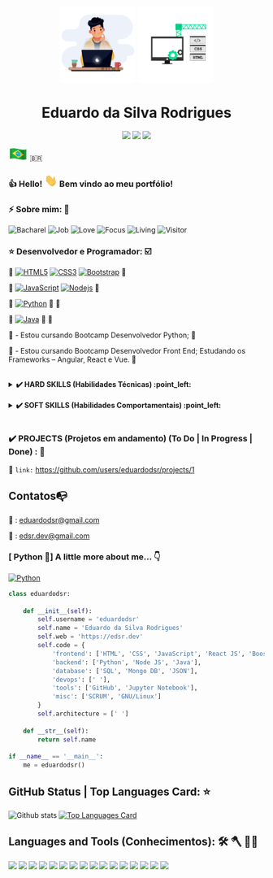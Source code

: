 <p align="center">
  <img src=https://github.com/eduardodsr/eduardodsr/blob/master/dev2.gif?raw=true" alt="dev2" width="150px" />
  <img src=https://github.com/eduardodsr/eduardodsr/blob/master/dev.gif?raw=true" alt="dev" width="150px" />
  
</p>
<h1 align="center"> Eduardo da Silva Rodrigues </h1>

<p align="center">     
  <a href="https://github.com/eduardodsr" alt="github.com/eduardodsr" target="_blank"><img src="https://img.shields.io/badge/-github.com/eduardodsr-0e2c54?style=flat-square&logo=chrome&logoColor=black" /></a>
  <a href="https://www.edsr.dev" alt="edsr.dev" target="_blank"><img src="https://img.shields.io/badge/-edsr.dev-0e2c54?style=flat-square&logo=chrome&logoColor=white" /></a>
  <a href="mailto:edsr.dev@gmail.com" alt="Email" target="_blank"><img src="https://img.shields.io/badge/-Email-B23121?style=flat-square&logo=gmail&logoColor=white" /></a>   
  </p>

<img style="margin: 0 auto" src="https://github.com/eduardodsr/eduardodsr/blob/master/brazil.gif" height="25"> :brazil:

### :thumbsup: Hello! <img style="margin: 0 auto" src="https://github.com/ABSphreak/ABSphreak/blob/master/gifs/Hi.gif" height="25"> Bem vindo ao meu portfólio!

### ⚡ Sobre mim: :open_book:

![Bacharel](https://img.shields.io/badge/Bacharel-Sistemas_de_Informação-brightgreen)
![Job](https://img.shields.io/badge/Job-Analista_de_Sistemas-brightgreen)
![Love](https://img.shields.io/badge/Love-Development-brightgreen)
![Focus](https://img.shields.io/badge/Focus-Front_End%20%7C%20Back_End%20%7C%20FullStacker-brightgreen)
![Living](https://img.shields.io/badge/Living-Rio%20de%20Janeiro-3c9)
![Visitor](https://visitor-badge.glitch.me/badge?page_id=eduardodsr.eduardodsr)
<!--[GitHub followers](https://img.shields.io/github/followers/eduardodsr?label=Follow&style=social)-->

### :star: Desenvolvedor e Programador: :ballot_box_with_check: 

:bow_and_arrow: [![HTML5](https://img.shields.io/badge/-HTML5-E34F26?style=flat&logo=html5&logoColor=white&link=https://github.com/)](https://github.com/eduardodsr) 
[![CSS3](https://img.shields.io/badge/-CSS3-1572B6?style=flat&logo=css3&link=https://github.com/eduardodsr)](https://github.com/eduardodsr) [![Bootstrap](https://img.shields.io/badge/-Bootstrap-563D7C?style=flat&logo=bootstrap&link=https://github.com/eduardodsr)](https://github.com/eduardodsr) :dart: 

:bow_and_arrow: [![JavaScript](https://img.shields.io/badge/-JavaScript-black?style=flat&logo=javascript&link=https://github.com/eduardodsr)](https://github.com/eduardodsr) [![Nodejs](https://img.shields.io/badge/-Nodejs-black?style=flat&logo=Node.js&link=https://github.com/eduardodsr)](https://github.com/eduardodsr)  :dart: 

:bow_and_arrow: [![Python](https://img.shields.io/badge/-Python-black?style=flat&logo=python&link=https://github.com/eduardodsr)](https://github.com/eduardodsr) :bow_and_arrow: :dart: 

:bow_and_arrow: [![Java](https://img.shields.io/badge/Java-orange?style=flat&logo=java&logoColor=white&link=https://github.com/eduardodsr)](https://github.com/eduardodsr) :bow_and_arrow: :dart:

:bow_and_arrow: - Estou cursando Bootcamp Desenvolvedor Python; :dart:

:bow_and_arrow: - Estou cursando Bootcamp Desenvolvedor Front End; Estudando os Frameworks – Angular, React e Vue.  :dart:

<br>

<details class="HARD_SKILLS">
<summary><strong> ✔️ HARD SKILLS (Habilidades Técnicas) :point_left: </strong></summary>

### HARD SKILLS (Habilidades Técnicas):  💬

-	Linux; Windows 7/8/10 e Server; 

-	Microsoft Office (Office 365); Outlook; Libre Office;

-	Redes e Infraestrutura de TI; CISCO CCNA e ITE;

-	ITIL e Cobit; Gestão de Projetos; Virtualização; 

-	Banco de Dados - SQL Server;

-	Desenvolvedor Front End (HTML, CSS e JavaScript). 

-	Estudando a linguagem de programação Python; 

-	Estudando os Frameworks – Angular, React e Vue;

- Montagem e Manutenção de Computadores;

- Controle de Versão (GitHub); Ágil (Scrum).

</details>

<br>

<details class="SOFT_SKILLS">  
<summary><strong> ✔️ SOFT SKILLS (Habilidades Comportamentais) :point_left: </strong></summary>

### SOFT SKILLS (Habilidades Comportamentais):  💬

-	Liderança; Comunicação; Trabalho em equipe; 

-	Proatividade; Planejamento Estratégico;

-	Ética; Organização; Otimização de Processos;

-	Comprometimento; Autoconfiança; Empatia;

-	Criatividade; Inovação; Negociação de conflitos.

</details>

<br>

### ✔️ PROJECTS (Projetos em andamento) (To Do | In Progress | Done) : :dart:

:bookmark_tabs:  ``` link: ```  https://github.com/users/eduardodsr/projects/1


## Contatos:mailbox_with_no_mail:

:email: : eduardodsr@gmail.com

:email: : edsr.dev@gmail.com


###  [ Python 🐍] A little more about me...  👇

[![Python](https://img.shields.io/badge/-Python-black?style=flat&logo=python&link=https://github.com/eduardodsr)](https://github.com/eduardodsr)

```python
class eduardodsr:

    def __init__(self):
        self.username = 'eduardodsr'
        self.name = 'Eduardo da Silva Rodrigues'
        self.web = 'https://edsr.dev'
        self.code = {
            'frontend': ['HTML', 'CSS', 'JavaScript', 'React JS', 'Boostrap'],
            'backend': ['Python', 'Node JS', 'Java'],
            'database': ['SQL', 'Mongo DB', 'JSON'],
            'devops': [' '],
            'tools': ['GitHub', 'Jupyter Notebook'],
            'misc': ['SCRUM', 'GNU/Linux']
        }
        self.architecture = [' ']

    def __str__(self):
        return self.name

if __name__ == '__main__':
    me = eduardodsr()

```

## GitHub Status | Top Languages Card: :star:

![Github stats](https://github-readme-stats.vercel.app/api?username=eduardodsr&show_icons=true)
[![Top Languages Card](https://github-readme-stats.vercel.app/api/top-langs/?username=eduardodsr)](https://github.com/eduardodsr/github-readme-stats)


## Languages and Tools (Conhecimentos):  :hammer_and_wrench: :axe: :man_technologist:

<div class="code" align="left">
<code><a href="https://www.w3.org/html/" target="_blank"><img height="50" src="https://www.vectorlogo.zone/logos/w3_html5/w3_html5-ar21.svg"></a></code>
<code><a href="https://getbootstrap.com/" target="_blank"><img height="50" src="https://www.vectorlogo.zone/logos/getbootstrap/getbootstrap-ar21.svg"></a></code> 
<code><a href="https://www.javascript.com/" target="_blank"><img height="50" src="https://www.vectorlogo.zone/logos/javascript/javascript-ar21.svg"></a></code>
<code><a href="https://nodejs.org/" target="_blank"><img height="50" src="https://www.vectorlogo.zone/logos/nodejs/nodejs-ar21.svg"></a></code> 
<code><a href="https://angularjs.org/" target="_blank"><img height="50" src="https://www.vectorlogo.zone/logos/angular/angular-ar21.svg"></a></code> 
<code><a href="https://reactjs.org/" target="_blank"><img height="50" src="https://www.vectorlogo.zone/logos/reactjs/reactjs-ar21.svg"></a></code>
<code><a href="https://www.python.org/" target="_blank"><img height="50" src="https://www.vectorlogo.zone/logos/python/python-ar21.svg"></a></code>
<code><a href="https://jupyter.org/" target="_blank"><img height="50" src="https://www.vectorlogo.zone/logos/jupyter/jupyter-ar21.svg"></a></code>
<code><a href="https://www.mysql.com/" target="_blank"><img height="50" src="https://www.vectorlogo.zone/logos/mysql/mysql-ar21.svg"></a></code>
<code><a href="https://www.json.org/" target="_blank"><img height="50" src="https://www.vectorlogo.zone/logos/json/json-ar21.svg"></a></code>
<code><a href="https://www.linux.org/" target="_blank"><img height="50" src="https://www.vectorlogo.zone/logos/linux/linux-ar21.svg"></a></code>
<code><a href="https://www.microsoft.com/" target="_blank"><img height="50" src="https://www.vectorlogo.zone/logos/microsoft/microsoft-ar21.svg"></a></code>
<code><a href="https://code.visualstudio.com/" target="_blank"><img height="50" src="https://www.vectorlogo.zone/logos/visualstudio_code/visualstudio_code-ar21.svg"></a></code>
<code><a href="https://www.java.com/" target="_blank"><img height="50" src="https://www.vectorlogo.zone/logos/java/java-ar21.svg"></a></code>
<code><a href="https://www.eclipse.org/" target="_blank"><img height="50" src="https://www.vectorlogo.zone/logos/eclipse/eclipse-ar21.svg"></a></code>
<code><a href="https://www.jetbrains.com/" target="_blank"><img height="50" src="https://www.vectorlogo.zone/logos/jetbrains/jetbrains-ar21.svg"></a></code>  
</div>
